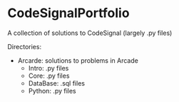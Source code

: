 # CodeSignalPortfolio
A collection of solutions to CodeSignal (largely .py files)

Directories:
- Arcarde: solutions to problems in Arcade
  - Intro: .py files
  - Core: .py files
  - DataBase: .sql files
  - Python: .py files 
  
